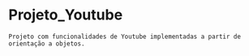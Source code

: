 # Projeto_Youtube

    Projeto com funcionalidades de Youtube implementadas a partir de orientação a objetos.
